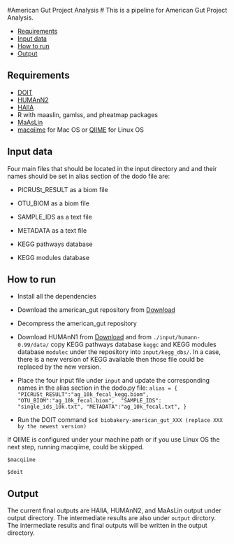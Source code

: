 #American Gut Project Analysis #
This is a pipeline for American Gut Project Analysis. 


* [Requirements](#markdown-header-requirements)
* [Input data](#markdown-header-input-data)
* [How to run](#markdown-header-how-to-run)
* [Output](#markdown-header-output)
 

## Requirements ##
* [DOIT](http://pydoit.org/install.html)
* [HUMAnN2](http://huttenhower.sph.harvard.edu/humann2)
* [HAllA](http://huttenhower.sph.harvard.edu/halla)
* R with maaslin, gamlss, and pheatmap packages
* [MaAsLin](https://bitbucket.org/biobakery/maaslin)
* [macqiime](http://www.wernerlab.org/software/macqiime/macqiime-installation) for Mac OS or [QIIME](http://qiime.org) for Linux OS

## Input data ##
Four main files that should be located in the input directory and and their names 
should be set in alias section of the dodo file are:

* PICRUSt_RESULT as a biom file
 
* OTU_BIOM as a biom file 

* SAMPLE_IDS as a text file
  
* METADATA as a text file

* KEGG pathways database 

* KEGG modules database  

## How to run ##

* Install all the dependencies 

* Download the american_gut repository from [Download](https://bitbucket.org/biobakery/american_gut/downloads)

* Decompress the american_gut repository

* Download HUMAnN1 from [Download](https://bitbucket.org/biobakery/humann/downloads/humann-v0.99.tar.gz) and from ``./input/humann-0.99/data/`` copy KEGG pathways database ``keggc`` and KEGG modules database ``modulec`` under the repository into ``input/kegg_dbs/``. In a case, there is a new version of KEGG available then those file could be replaced by the new version.  

* Place the four input file under ``input`` and update the corresponding names in the alias section in the dodo.py file:
``
alias = {
    "PICRUSt_RESULT":"ag_10k_fecal_kegg.biom",
    "OTU_BIOM":"ag_10k_fecal.biom", 
    "SAMPLE_IDS": "single_ids_10k.txt",
    "METADATA":"ag_10k_fecal.txt",
}
``
* Run the DOIT command
``$cd biobakery-american_gut_XXX (replace XXX by the newest version)``

If QIIME is configured under your machine path or if you use Linux OS the next step, running macqiime, could be skipped.

``$macqiime``

``$doit``

## Output ##

The current final outputs are HAllA, HUMAnN2, and MaAsLin output under output directory. The intermediate results are also under ``output`` dirctory.  
The intermediate results and final outputs will be written in the output directory.